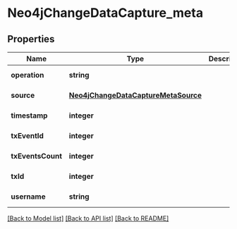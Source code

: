 # Neo4jChangeDataCapture_meta

## Properties
Name | Type | Description | Notes
------------ | ------------- | ------------- | -------------
**operation** | **string** |  | [default to null]
**source** | [**Neo4jChangeDataCaptureMetaSource**](Neo4jChangeDataCaptureMetaSource.md) |  | [default to null]
**timestamp** | **integer** |  | [default to null]
**txEventId** | **integer** |  | [default to null]
**txEventsCount** | **integer** |  | [default to null]
**txId** | **integer** |  | [default to null]
**username** | **string** |  | [default to null]

[[Back to Model list]](../README.md#documentation-for-models) [[Back to API list]](../README.md#documentation-for-api-endpoints) [[Back to README]](../README.md)


